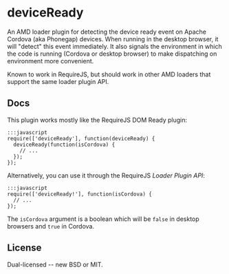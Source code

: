 # deviceReady

An AMD loader plugin for detecting the device ready event on Apache
Cordova (aka Phonegap) devices.  When running in the desktop browser,
it will "detect" this event immediately.  It also signals the
environment in which the code is running (Cordova or desktop browser)
to make dispatching on environment more convenient.

Known to work in RequireJS, but should work in other AMD loaders that
support the same loader plugin API.

## Docs

This plugin works mostly like the RequireJS DOM Ready plugin:

	:::javascript
	require(['deviceReady'], function(deviceReady) {
	  deviceReady(function(isCordova) {
	    // ...
	  });
	});

Alternatively, you can use it through the RequireJS *Loader Plugin API*:

	:::javascript
	require(['deviceReady!'], function(isCordova) {
	  // ...
	});

The `isCordova` argument is a boolean which will be `false` in desktop
browsers and `true` in Cordova.

## License

Dual-licensed -- new BSD or MIT.